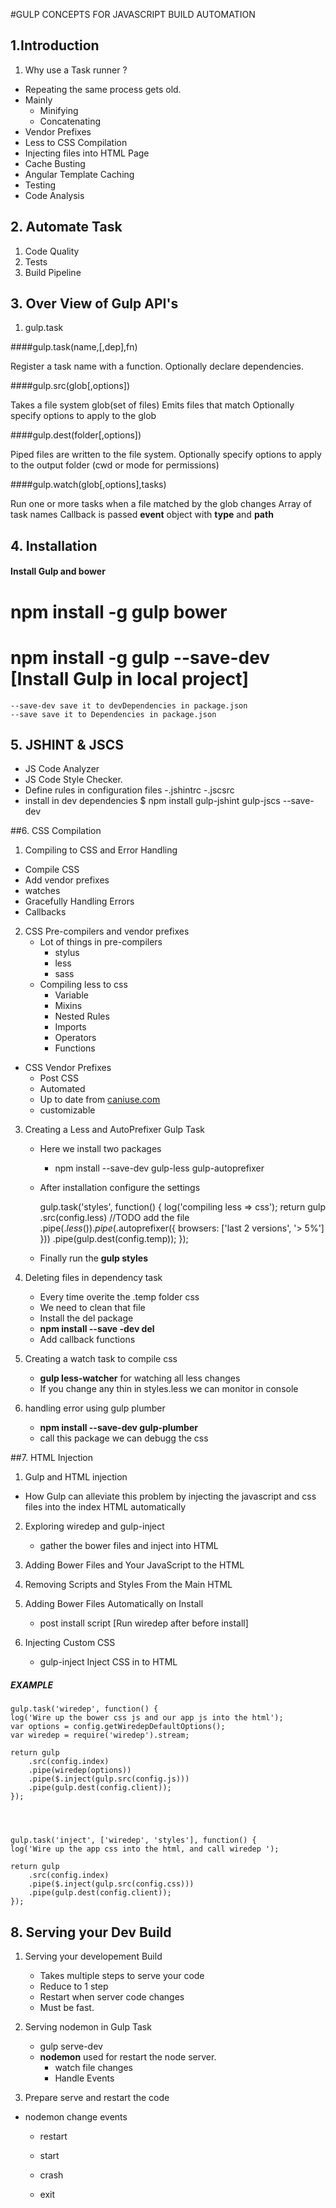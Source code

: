 #GULP CONCEPTS FOR  JAVASCRIPT  BUILD AUTOMATION

## 1.Introduction

1. Why use a Task runner ?

- Repeating the same process gets old.
- Mainly
	- Minifying
	- Concatenating
- Vendor Prefixes
- Less to CSS Compilation
- Injecting files into HTML Page
- Cache Busting
- Angular Template Caching
- Testing
- Code Analysis


## 2. Automate Task

1. Code Quality
2. Tests
3. Build Pipeline

## 3. Over View of Gulp API's

1. gulp.task

####gulp.task(name,[,dep],fn)

Register a task name with a function. Optionally declare dependencies.

####gulp.src(glob[,options])

Takes a file system glob(set of files)
Emits files that match
Optionally specify options to apply to the glob

####gulp.dest(folder[,options])

Piped files are written to the file system.
Optionally specify options to apply to the output folder
(cwd or mode for permissions)

####gulp.watch(glob[,options],tasks)

Run one or more tasks when a file matched by the glob changes
Array of task names
Callback is passed **event** object with **type** and **path**

## 4. Installation

#### Install Gulp and bower

# npm install -g gulp bower
# npm install -g gulp --save-dev [Install Gulp in local 	project]

	--save-dev save it to devDependencies in package.json
	--save save it to Dependencies in package.json

## 5. JSHINT & JSCS

- JS Code Analyzer
- JS Code Style Checker.
- Define rules in configuration files
	-.jshintrc
	-.jscsrc
- install in dev dependencies
 $ npm install gulp-jshint gulp-jscs --save-dev


##6. CSS Compilation

1. Compiling to CSS and Error Handling
 - Compile CSS
 - Add vendor prefixes
 - watches
 - Gracefully Handling Errors
 - Callbacks

2. CSS Pre-compilers and vendor prefixes
	- Lot of things in pre-compilers
		- stylus
		- less
		- sass
	- Compiling less to css
		- Variable
		- Mixins
		- Nested Rules
		- Imports
		- Operators
		- Functions
- CSS Vendor Prefixes
	- Post CSS
	- Automated
	- Up to date from [caniuse.com](caniuse.com)
	- customizable

3. Creating a Less and AutoPrefixer Gulp Task
	- Here we install two packages
		- npm install --save-dev gulp-less gulp-autoprefixer
	- After installation configure the settings

		gulp.task('styles', function() {
	    log('compiling less => css');
	    return gulp
	        .src(config.less) //TODO add the file
	        .pipe($.less())
	        .pipe($.autoprefixer({ browsers: ['last 2 versions', '> 5%'] }))
	        .pipe(gulp.dest(config.temp));
		});

	- Finally run the **gulp styles**

4. Deleting files in dependency task
	- Every time overite the .temp folder css
	- We need to clean that file
	- Install the del package
	- **npm install --save -dev del**
	- Add callback functions

5. Creating a watch task to compile css
	- **gulp less-watcher** for watching all less changes
	- If you change any thin in styles.less we can monitor in console

6. handling error using gulp plumber
	- **npm install --save-dev gulp-plumber**
	- call this package we can debugg the css

##7. HTML Injection

1. Gulp and HTML injection
 - How Gulp can alleviate this problem by injecting the javascript and css files into the index HTML automatically

2. Exploring wiredep and gulp-inject
	-  gather the bower files  and inject into HTML

3. Adding Bower Files and Your JavaScript to the HTML

4. Removing Scripts and Styles From the Main HTML

5. Adding Bower Files Automatically on Install
	- post install script [Run wiredep after before install]

6. Injecting Custom CSS
	- gulp-inject  Inject  CSS in to HTML

##### EXAMPLE

	gulp.task('wiredep', function() {
    log('Wire up the bower css js and our app js into the html');
    var options = config.getWiredepDefaultOptions();
    var wiredep = require('wiredep').stream;

    return gulp
        .src(config.index)
        .pipe(wiredep(options))
        .pipe($.inject(gulp.src(config.js)))
        .pipe(gulp.dest(config.client));
	});




	gulp.task('inject', ['wiredep', 'styles'], function() {
    log('Wire up the app css into the html, and call wiredep ');

    return gulp
        .src(config.index)
        .pipe($.inject(gulp.src(config.css)))
        .pipe(gulp.dest(config.client));
	});


## 8. Serving your Dev Build

1.  Serving your developement Build
	-  Takes multiple steps to serve your code
	-  Reduce to 1 step
	-  Restart when server code changes
	-  Must be fast.

2. Serving nodemon in Gulp Task
	- gulp serve-dev
	- **nodemon** used for  restart the node server.
		- watch file changes
		- Handle Events

3. Prepare serve and restart the code

- nodemon change events
 	- restart

 	- start

 	- crash

 	- exit

